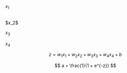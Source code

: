 $x_1$

<br/>
$x_2$
<br/>

$x_3$
<br/>

$x_4$
<br/>

$$ z = w_1x_1 + w_2x_2 + w_3x_3 + w_4x_4 + b $$

$$ a = \frac{1}{1 + e^{-z}} $$

